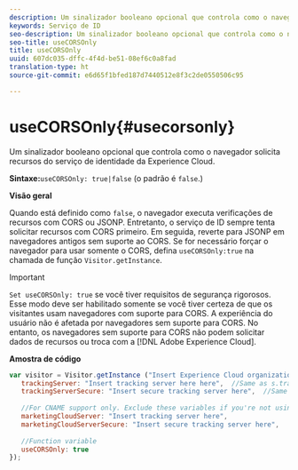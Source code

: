 ```yaml
---
description: Um sinalizador booleano opcional que controla como o navegador solicita recursos do serviço de identidade da Experience Cloud.
keywords: Serviço de ID
seo-description: Um sinalizador booleano opcional que controla como o navegador solicita recursos do serviço de identidade da Experience Cloud.
seo-title: useCORSOnly
title: useCORSOnly
uuid: 607dc035-dffc-4f4d-be51-08ef6c0a8fad
translation-type: ht
source-git-commit: e6d65f1bfed187d7440512e8f3c2de0550506c95

---
```



# useCORSOnly{#usecorsonly}

Um sinalizador booleano opcional que controla como o navegador solicita recursos do serviço de identidade da Experience Cloud.

**Sintaxe:**`useCORSOnly: true|false` (o padrão é `false`.)

**Visão geral**

Quando está definido como `false`, o navegador executa verificações de recursos com CORS ou JSONP. Entretanto, o serviço de ID sempre tenta solicitar recursos com CORS primeiro. Em seguida, reverte para JSONP em navegadores antigos sem suporte ao CORS. Se for necessário forçar o navegador para usar somente o CORS, defina `useCORSOnly:true` na chamada de função `Visitor.getInstance`.

>[!IMPORTANT]
>
>`Set useCORSOnly: true` se você tiver requisitos de segurança rigorosos. Esse modo deve ser habilitado somente se você tiver certeza de que os visitantes usam navegadores com suporte para CORS. A experiência do usuário não é afetada por navegadores sem suporte para CORS. No entanto, os navegadores sem suporte para CORS não podem solicitar dados de recursos ou troca com a [!DNL Adobe Experience Cloud].

**Amostra de código**

```js
var visitor = Visitor.getInstance ("Insert Experience Cloud organization ID here",{ 
   trackingServer: "Insert tracking server here here",  //Same as s.trackingServer 
   trackingServerSecure: "Insert secure tracking server here",  //Same as s.trackingServerSecure 
 
   //For CNAME support only. Exclude these variables if you're not using CNAME 
   marketingCloudServer: "Insert tracking server here", 
   marketingCloudServerSecure: "Insert secure tracking server here", 
 
   //Function variable 
   useCORSOnly: true 
});
```


